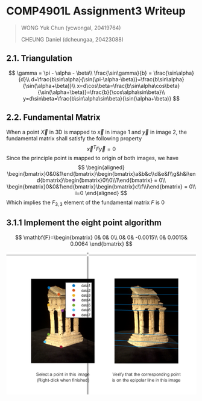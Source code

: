 # COMP4901L Assignment3 Writeup

>WONG Yuk Chun (ycwongal, 20419764)
>
>CHEUNG Daniel (dcheungaa, 20423088)

## 2.1. Triangulation

$$
\gamma = \pi - \alpha - \beta\\
\frac{\sin\gamma}{b} = \frac{\sin\alpha}{d}\\
d=\frac{b\sin\alpha}{\sin(\pi-\alpha-\beta)}=\frac{b\sin\alpha}{\sin(\alpha+\beta)}\\
x=d\cos\beta=\frac{b\sin\alpha\cos\beta}{\sin(\alpha+\beta)}=\frac{b}{\cos\alpha\sin\beta}\\
y=d\sin\beta=\frac{b\sin\alpha\sin\beta}{\sin(\alpha+\beta)}
$$

## 2.2. Fundamental Matrix

When a point $\vec X$ in 3D is mapped to $\vec x$ in image 1 and $\vec y$ in image 2, the fundamental matrix shall satisfy the following property
$$
\vec x^T F\vec y = 0
$$
Since the principle point is mapped to origin of both images, we have
$$
\begin{aligned}
\begin{bmatrix}0&0&1\end{bmatrix}\begin{bmatrix}a&b&c\\d&e&f\\g&h&i\end{bmatrix}\begin{bmatrix}0\\0\\1\end{bmatrix} = 0\\
\begin{bmatrix}0&0&1\end{bmatrix}\begin{bmatrix}c\\f\\i\end{bmatrix} = 0\\
i=0
\end{aligned}
$$
Which implies the $F_{3,3}$ element of the fundamental matrix $F$ is 0

## 3.1.1 Implement the eight point algorithm

$$
\mathbf{F}=\begin{bmatrix}
	0&		0&		0\\
	0&		0&		-0.0015\\
	0&		0.0015&	0.0064
\end{bmatrix}
$$

![](saved_figures/epi_visual.png)